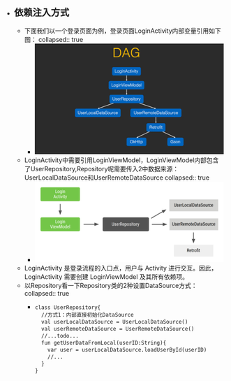 - ## 依赖注入方式
	- 下面我们以一个登录页面为例，登录页面LoginActivity内部变量引用如下图：
	  collapsed:: true
		- ![image.png](../assets/image_1684407429904_0.png)
	- LoginActivity中需要引用LoginViewModel，LoginViewModel内部包含了UserRepository,Repository呢需要传入2中数据来源：UserLocalDataSource和UserRemoteDataSource
	  collapsed:: true
		- ![image.png](../assets/image_1684407443491_0.png)
	- LoginActivity 是登录流程的入口点，用户与 Activity 进行交互。因此，LoginActivity 需要创建 LoginViewModel 及其所有依赖项。
	- 以Repository看一下Repository类的2种设置DataSource方式：
	  collapsed:: true
		- ```
		  class UserRepository{
		    //方式1：内部直接初始化DataSource
		    val userLocalDataSource = UserLocalDataSource()
		    val userRemoteDataSource = UserRemoteDataSource()
		    //...todo...
		    fun getUserDataFromLocal(userID:String){
		      var user = userLocalDataSource.loadUserById(userID)
		      //...
		    }
		  }
		  ```